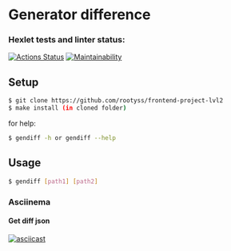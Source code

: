 # Generator difference
### Hexlet tests and linter status:
[![Actions Status](https://github.com/rootyss/frontend-project-lvl2/workflows/hexlet-check/badge.svg)](https://github.com/rootyss/frontend-project-lvl2/actions)
[![Maintainability](https://api.codeclimate.com/v1/badges/a99a88d28ad37a79dbf6/maintainability)](https://codeclimate.com/github/rootyss/frontend-project-lvl2/maintainability)

## Setup

```sh
$ git clone https://github.com/rootyss/frontend-project-lvl2
$ make install (in cloned folder)
```
for help:
```sh
$ gendiff -h or gendiff --help
```

## Usage
```sh
$ gendiff [path1] [path2]
```
### Asciinema
#### Get diff json
[![asciicast](https://asciinema.org/a/iOrMj2eS2NIwLTzzQ1NejZ6ZV.svg)](https://asciinema.org/a/iOrMj2eS2NIwLTzzQ1NejZ6ZV)
